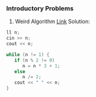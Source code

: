 ### Introductory Problems
1. Weird Algorithm
[Link](https://cses.fi/problemset/task/1068)
Solution:
```cpp
ll n;
cin >> n;
cout << n;

while (n != 1) {
   if (n % 2 != 0)
      n = n * 3 + 1;
   else
      n /= 2;
   cout << " " << n;
}
```
